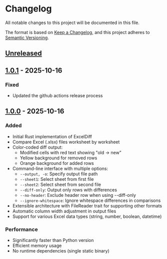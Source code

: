 # Changelog

All notable changes to this project will be documented in this file.

The format is based on [Keep a Changelog](https://keepachangelog.com/en/1.0.0/),
and this project adheres to [Semantic Versioning](https://semver.org/spec/v2.0.0.html).

## [Unreleased]

## [1.0.1] - 2025-10-16

### Fixed
- Updated the github actions release process

## [1.0.0] - 2025-10-16

### Added
- Initial Rust implementation of ExcelDiff
- Compare Excel (.xlsx) files worksheet by worksheet
- Color-coded diff output:
  - Modified cells with red text showing "old → new"
  - Yellow background for removed rows
  - Orange background for added rows
- Command-line interface with multiple options:
  - `--output, -o`: Specify output file path
  - `--sheet1`: Select sheet from first file
  - `--sheet2`: Select sheet from second file
  - `--diff-only`: Output only rows with differences
  - `--no-header`: Exclude header row when using --diff-only
  - `--ignore-whitespace`: Ignore whitespace differences in comparisons
- Extensible architecture with FileReader trait for supporting other formats
- Automatic column width adjustment in output files
- Support for various Excel data types (string, number, boolean, datetime)

### Performance
- Significantly faster than Python version
- Efficient memory usage
- No runtime dependencies (single static binary)

[Unreleased]: https://github.com/mumasoft/exceldiff/compare/v1.0.0...HEAD
[1.0.1]: https://github.com/mumasoft/exceldiff/releases/tag/v1.0.0...v1.0.1
[1.0.0]: https://github.com/mumasoft/exceldiff/releases/tag/v1.0.0
